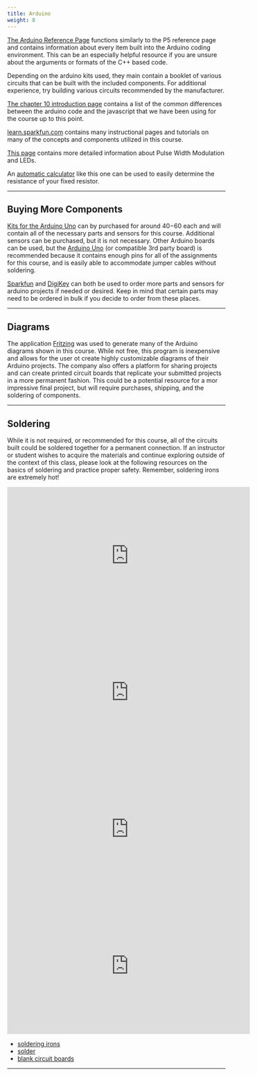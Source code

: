 ```yaml
---
title: Arduino  
weight: 8
---
```


[The Arduino Reference Page](https://www.arduino.cc/reference/en) functions similarly to the P5 reference page and contains information about every item built into the Arduino coding environment. This can be an especially helpful resource if you are unsure about the arguments or formats of the C++ based code.

Depending on the arduino kits used, they main contain a booklet of various circuits that can be built with the included components. For additional experience, try building various circuits recommended by the manufacturer.

[The chapter 10 introduction page](https://pdm.lsupathways.org/4_physicalcomputing/) contains a list of the common differences between the arduino code and the javascript that we have been using for the course up to this point. 

[learn.sparkfun.com](https://learn.sparkfun.com/) contains many instructional pages and tutorials on many of the concepts and components utilized in this course.

[This page](https://learn.sparkfun.com/tutorials/pulse-width-modulation/all) contains more detailed information about Pulse Width Modulation and LEDs.

An [automatic calculator](http://www.resistorguide.com/resistor-color-code-calculator/) like this one can be used to easily determine the resistance of your fixed resistor.

---

## Buying More Components

[Kits for the Arduino Uno](https://www.amazon.com/s?k=arduino+uno+kit&ref=nb_sb_noss_2) can by purchased for around $40-$60 each and will contain all of the necessary parts and sensors for this course. Additional sensors can be purchased, but it is not necessary. Other Arduino boards can be used, but the [Arduino Uno](https://store.arduino.cc/usa/arduino-uno-rev3) (or compatible 3rd party board) is recommended because it contains enough pins for all of the assignments for this course, and is easily able to accommodate jumper cables without soldering.

[Sparkfun](https://www.sparkfun.com/) and [DigiKey](https://www.digikey.com/) can both be used to order more parts and sensors for arduino projects if needed or desired. Keep in mind that certain parts may need to be ordered in bulk if you decide to order from these places. 

---

## Diagrams

The application [Fritzing](https://fritzing.org/home/) was used to generate many of the Arduino diagrams shown in this course. While not free, this program is inexpensive and allows for the user ot create highly customizable diagrams of their Arduino projects. The company also offers a platform for sharing projects and can create printed circuit boards that replicate your submitted projects in a more permanent fashion. This could be a potential resource for a mor impressive final project, but will require purchases, shipping, and the soldering of components. 

---

## Soldering

While it is not required, or recommended for this course, all of the circuits built could be soldered together for a permanent connection. If an instructor or student wishes to acquire the materials and continue exploring outside of the context of this class, please look at the following resources on the basics of soldering and practice proper safety. Remember, soldering irons are extremely hot!

<iframe width="560" height="315" src="https://www.youtube.com/embed/Qps9woUGkvI" frameborder="0" allow="accelerometer; autoplay; encrypted-media; gyroscope; picture-in-picture" allowfullscreen></iframe>

<iframe width="560" height="315" src="https://www.youtube.com/embed/BxASFu19bLU" frameborder="0" allow="accelerometer; autoplay; encrypted-media; gyroscope; picture-in-picture" allowfullscreen></iframe>

<iframe width="560" height="315" src="https://www.youtube.com/embed/AqvHogekDI4" frameborder="0" allow="accelerometer; autoplay; encrypted-media; gyroscope; picture-in-picture" allowfullscreen></iframe>

<iframe width="560" height="315" src="https://www.youtube.com/embed/VxMV6wGS3NY" frameborder="0" allow="accelerometer; autoplay; encrypted-media; gyroscope; picture-in-picture" allowfullscreen></iframe>


* [soldering irons](https://www.amazon.com/s?k=soldering+iron&ref=nb_sb_noss_1)
* [solder](https://www.amazon.com/s?k=solder&ref=nb_sb_noss_2)
* [blank circuit boards](https://www.amazon.com/Prototype-Quimat-Universal-Soldering-Electronic/dp/B07CSS7ZW6/ref=sr_1_1_sspa?crid=VFX8QCOHJRYN&dchild=1&keywords=through+hole+pcb&qid=1589850024&sprefix=through+hole%2Caps%2C178&sr=8-1-spons&psc=1&spLa=ZW5jcnlwdGVkUXVhbGlmaWVyPUEyMk0zT1IyTVQ4N1RBJmVuY3J5cHRlZElkPUEwNjMwNjA1UkFMRlhXR1o5UVNGJmVuY3J5cHRlZEFkSWQ9QTAwOTg4MzAzNU45MFo2STIwOUcyJndpZGdldE5hbWU9c3BfYXRmJmFjdGlvbj1jbGlja1JlZGlyZWN0JmRvTm90TG9nQ2xpY2s9dHJ1ZQ==)

---
